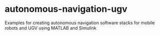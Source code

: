 # autonomous-navigation-ugv
Examples for creating autonomous navigation software stacks for mobile robots and UGV using MATLAB and Simulink
